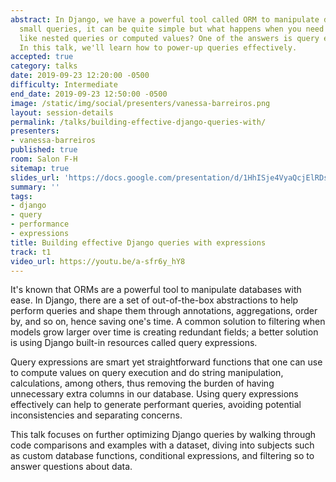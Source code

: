 ```yaml
---
abstract: In Django, we have a powerful tool called ORM to manipulate databases. For
  small queries, it can be quite simple but what happens when you need to do tricks
  like nested queries or computed values? One of the answers is query expressions.
  In this talk, we'll learn how to power-up queries effectively.
accepted: true
category: talks
date: 2019-09-23 12:20:00 -0500
difficulty: Intermediate
end_date: 2019-09-23 12:50:00 -0500
image: /static/img/social/presenters/vanessa-barreiros.png
layout: session-details
permalink: /talks/building-effective-django-queries-with/
presenters:
- vanessa-barreiros
published: true
room: Salon F-H
sitemap: true
slides_url: 'https://docs.google.com/presentation/d/1HhISje4VyaQcjElRDsrKkZpIMuJQy9uLbGhfkuVswDI/edit?usp=sharing'
summary: ''
tags:
- django
- query
- performance
- expressions
title: Building effective Django queries with expressions
track: t1
video_url: https://youtu.be/a-sfr6y_hY8
---
```


It's known that ORMs are a powerful tool to manipulate databases with ease. In Django, there are a set of out-of-the-box abstractions to help perform queries and shape them through annotations, aggregations, order by, and so on, hence saving one's time. A common solution to filtering when models grow larger over time is creating redundant fields; a better solution is using Django built-in resources called query expressions.

Query expressions are smart yet straightforward functions that one can use to compute values on query execution and do string manipulation, calculations, among others, thus removing the burden of having unnecessary extra columns in our database. Using query expressions effectively can help to generate performant queries, avoiding potential inconsistencies and separating concerns.

This talk focuses on further optimizing Django queries by walking through code comparisons and examples with a dataset, diving into subjects such as custom database functions, conditional expressions, and filtering so to answer questions about data.
